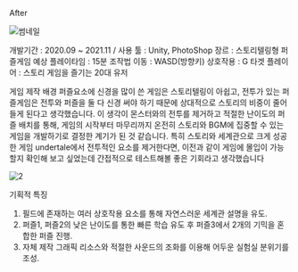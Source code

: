 After

![썸네일](https://user-images.githubusercontent.com/49775487/143433296-7527f6a4-0d9c-40c9-9e14-01c5ea07fd0c.JPG)

개발기간 : 2020.09 ~ 2021.11 /
사용 툴 : Unity, PhotoShop
장르 : 스토리텔링형 퍼즐게임
예상 플레이타임 : 15분
조작법
이동 : WASD(방향키)
상호작용 : G
타겟 플레이어 : 스토리 게임을 즐기는 20대 유저

게임 제작 배경
퍼즐요소에 신경을 많이 쓴 게임은 스토리텔링이 아쉽고, 전투가 있는 퍼즐게임은 전투와 퍼즐을 둘 다 신경 써야 하기 때문에 상대적으로 스토리의 비중이 줄어들게 된다고 생각했습니다. 
이 생각이 몬스터와의 전투를 제거하고 적절한 난이도의 퍼즐 배치를 통해, 게임의 시작부터 마무리까지 온전히 스토리와 BGM에 집중할 수 있는 게임을 개발하기로 결정한 계기가 된 것 같습니다. 
특히 스토리와 세계관으로 크게 성공한 게임 undertale에서 전투적인 요소를 제거한다면, 이전과 같이 게임에 몰입이 가능할지 확인해 보고 싶었는데 간접적으로 테스트해볼 좋은 기회라고 생각했습니다

![2](https://user-images.githubusercontent.com/49775487/143433322-877b18a9-72a0-47cf-941d-b8ef4840fbe9.JPG)

기획적 특징
1. 필드에 존재하는 여러 상호작용 요소를 통해 자연스러운 세계관 설명을 유도.
2. 퍼즐1, 퍼즐2의 낮은 난이도를 통한 빠른 학습 유도 후 퍼즐3에서 2개의 기믹을 혼합한 퍼즐 진행.
3. 자체 제작 그래픽 리소스와 적절한 사운드의 조화를 이용해 어두운 실험실 분위기를 조성.
